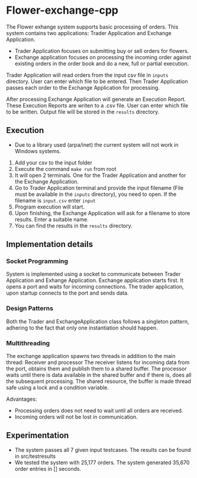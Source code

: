 # Flower-exchange-cpp

The Flower exhange system supports basic processing of orders. This system contains two applications: Trader Application and Exchange Application. 
- Trader Application focuses on submitting buy or sell orders for flowers.
- Exchange application focuses on processing the incoming order against existing orders in the order book and do a new, full or partial execution. 

Trader Application will read orders from the input csv file in `inputs` directory. User can enter which file to be entered. Then Trader Application passes each order to the Exchange Application for processing. 

After processing Exchange Application will generate an Execution Report. These Execution Reports are writen to a .csv file. User can enter which file to be written. Output file will be stored in the `results` directory. 


## Execution

* Due to a library used (arpa/inet) the current system will not work in Windows systems.

1. Add your csv to the input folder
2. Execute the command `make run` from root 
3. It will open 2 terminals. One for the Trader Application and another for the Exchange Application.
4. Go to Trader Application terminal and provide the input filename (File must be available in the `inputs` directory), you need to open. 
If the filename is `input.csv` enter `input`
5. Program execution will start. 
6. Upon finishing, the Exchange Application will ask for a filename to store results. Enter a suitable name. 
7. You can find the results in the `results` directory. 


## Implementation details

### Socket Programming

System is implemented using a socket to communicate between Trader Application and Exhange Application. Exchange application starts first. It opens a port and waits for incoming connections. The trader application, upon startup connects to the port and sends data.

### Design Patterns

Both the Trader and ExchangeApplication class follows a singleton pattern, adhering to the fact that only one instantiation should happen.

### Multithreading

The exchange application spawns two threads in addition to the main thread: Receiver and processor
The receiver listens for incoming data from the port, obtains them and publish them to a shared buffer.
The processor waits until there is data available in the shared buffer and if there is, does all the subsequent processing.
The shared resource, the buffer is made thread safe using a lock and a condition variable.

Advantages:
- Processing orders does not need to wait until all orders are received.
- Incoming orders will not be lost in communication.


## Experimentation

- The system passes all 7 given input testcases. The results can be found in src/testresults
- We tested the system with 25,177 orders. The system generated 35,670 order entries in [] seconds.

 

